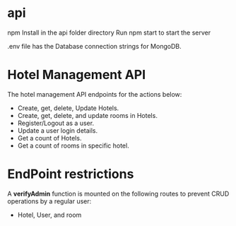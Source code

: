 # api
npm Install in the api folder directory
Run npm start to start the server

.env file has the Database connection strings for MongoDB. 




Hotel Management API
========================
The hotel management API endpoints for the actions below:
+ Create, get, delete, Update Hotels. 
+ Create, get, delete, and update rooms in Hotels. 
+ Register/Logout as a user. 
+ Update a user login details. 
+ Get a count of Hotels.
+ Get a count of rooms in specific hotel. 

EndPoint restrictions
===========================
A **verifyAdmin** function is mounted on the following routes to prevent CRUD operations by a regular user: 
+ Hotel, User, and room



